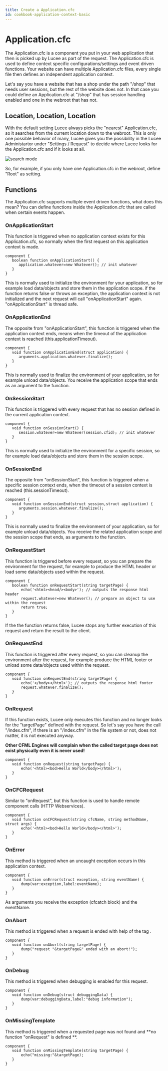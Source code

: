 ```yaml
---
title: Create a Application.cfc
id: cookbook-application-context-basic
---
```


# Application.cfc #
The Application.cfc is a component you put in your web application that then is picked up by Lucee as part of the request.
The Application.cfc is used to define context specific configurations/settings and event driven functions.
Your website can have multiple Application.cfc files, every single file then defines an independent application context.

Let's say you have a website that has a shop under the path "/shop" that needs user sessions, but the rest of the website does not.
In that case you could define an Application.cfc at "/shop" that has session handling enabled and one in the webroot that has not.

## Location, Location, Location ##
With the default setting Lucee always picks the "nearest" Application.cfc, so it searches from the current location down to the webroot.
This is only one possible behavior of many, Lucee gives you the possibility in the Lucee Administartor under "Settings / Request" to decide where Lucee looks for the Application.cfc and if it looks at all.

![search mode](https://bitbucket.org/repo/rX87Rq/images/3223743265-APP-SEARCH-MODE.png)

So, for example, if you only have one Application.cfc in the webroot, define "Root" as setting.

## Functions ##
The Application.cfc supports multiple event driven functions, what does this mean?
You can define functions inside the Application.cfc that are called when certain events happen.

### OnApplicationStart ###
This function is triggered when no application context exists for this Application.cfc, so normally when the first request on this application context is made.

```
component {
   boolean function onApplicationStart() {
      application.whatever=new Whatever(); // init whatever
   }
}
```
This is normally used to initialize the environment for your application, so for example load data/objects and store them in the application scope.
if the function returns false or throws an exception, the application context is not initialized and the next request will call "onApplicationStart" again. "onApplicationStart" is thread safe.


### OnApplicationEnd ###
The opposite from "onApplicationStart", this function is triggered when the application context ends, means when the timeout of the application context is reached (this.applicationTimeout).

```
component {
   void function onApplicationEnd(struct application) {
      arguments.application.whatever.finalize();
   }
}
```
This is normally used to finalize the environment of your application, so for example unload data/objects.
You receive the application scope that ends as an argument to the function.


### OnSessionStart ###
This function is triggered with every request that has no session defined in the current application context.

```
component {
   void function onSessionStart() {
      session.whatever=new Whatever(session.cfid); // init whatever
   }
}
```
This is normally used to initialize the environment for a specific session, so for example load data/objects and store them in the session scope.

### OnSessionEnd ###
The opposite from "onSessionStart", this function is triggered when a specific session context ends, when the timeout of a session context is reached (this.sessionTimeout).

```
component {
   void function onSessionEnd(struct session,struct application) {
      arguments.session.whatever.finalize();
   }
}
```
This is normally used to finalize the environment of your application, so for example unload data/objects.
 You receive the related application scope and the session scope that ends, as arguments to the function.


### OnRequestStart ###
This function is triggered before every request, so you can prepare the environment for the request, for example to produce the HTML header or load some data/objects used within the request.

```
component {
   boolean function onRequestStart(string targetPage) {
       echo('<html><head/><body>'); // outputs the response html header
       request.whatever=new Whatever(); // prepare an object to use within the request
       return true;
   }
}
```
If the the function returns false, Lucee stops any further execution of this request and return the result to the client.


### OnRequestEnd ###
This function is triggered after every request, so you can cleanup the environment after the request, for example produce the HTML footer or unload some data/objects used within the request.

```
component {
   void function onRequestEnd(string targetPage) {
       echo('</body></html>'); // outputs the response html footer
       request.whatever.finalize();
   }
}
```


### OnRequest ###
If this function exists, Lucee only executes this function and no longer looks for the "targetPage" defined with the request.
So let's say you have the call "/index.cfm", if there is an "/index.cfm" in the file system or not, does not matter, it is not executed anyway.

**Other CFML Engines will complain when the called target page does not exist physically even it is never used!**

```
component {
   void function onRequest(string targetPage) {
       echo('<html><bod>Hello World</body></html>');
   }
}
```


### OnCFCRequest ###
Similar to "onRequest", but this function is used to handle remote component calls (HTTP Webservices).
```
component {
   void function onCFCRequest(string cfcName, string methodName, struct args) {
       echo('<html><bod>Hello World</body></html>');
   }
}
```

### OnError ###
This method is triggered when an uncaught exception occurs in this application context.

```
component {
   void function onError(struct exception, string eventName) {
       dump(var:exception,label:eventName);
   }
}
```
As arguments you receive the exception (cfcatch block) and the eventName.

### OnAbort ###
This method is triggered when a request is ended with help of the tag <cfabort>.

```
component {
   void function onAbort(string targetPage) {
       dump("request "&targetPage&" ended with an abort!");
   }
}
```

### OnDebug ###
This method is triggered when debugging is enabled for this request.

```
component {
   void function onDebug(struct debuggingData) {
       dump(var:debuggingData,label:"debug information");
   }
}
```

### OnMissingTemplate ###
This method is triggered when a requested page was not found and **no function "onRequest" is defined **.


```
component {
   void function onMissingTemplate(string targetPage) {
       echo("missing:"&targetPage);
   }
}
```
